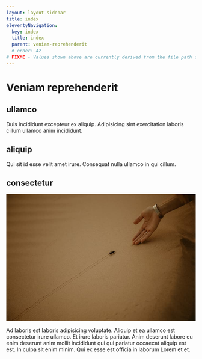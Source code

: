 ```yaml
---
layout: layout-sidebar
title: index
eleventyNavigation:
  key: index
  title: index
  parent: veniam-reprehenderit
  # order: 42
# FIXME - Values shown above are currently derived from the file path only, except order which is also commented out because it is optional. Correct as desired and delete comment(s).
---
```


# Veniam reprehenderit

## ullamco

Duis incididunt excepteur ex aliquip. Adipisicing sint exercitation laboris cillum ullamco anim incididunt.

## aliquip

Qui sit id esse velit amet irure. Consequat nulla ullamco in qui cillum.

## consectetur

<img class="bordered" src="/static/images/bulksplash-claudialam-tykheFGdyZA.jpg" alt="bulksplash-claudialam-tykheFGdyZA.jpg" />

Ad laboris est laboris adipisicing voluptate. Aliquip et ea ullamco est consectetur irure ullamco. Et irure laboris pariatur. Anim deserunt labore eu enim deserunt anim mollit incididunt qui qui pariatur occaecat aliquip est est. In culpa sit enim minim. Qui ex esse est officia in laborum Lorem et et.
